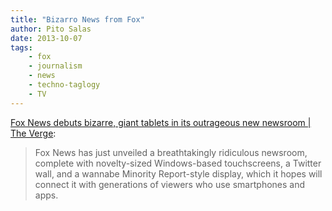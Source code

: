 ```yaml
---
title: "Bizarro News from Fox"
author: Pito Salas
date: 2013-10-07
tags:
    - fox
    - journalism
    - news
    - techno-taglogy
    - TV
---
```




[Fox News debuts bizarre, giant tablets in its outrageous new newsroom | The Verge](<http://www.theverge.com/2013/10/7/4812630/fox-news-shepard-smith-news-deck>):

> Fox News has just unveiled a breathtakingly ridiculous newsroom, complete
> with novelty-sized Windows-based touchscreens, a Twitter wall, and a wannabe
> Minority Report-style display, which it hopes will connect it with
> generations of viewers who use smartphones and apps.




